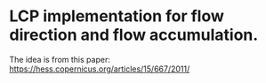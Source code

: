 # LCP implementation for flow direction and flow accumulation.
The idea is from this paper: https://hess.copernicus.org/articles/15/667/2011/
